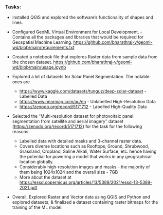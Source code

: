 ### Tasks:

- Installed QGIS and explored the software’s functionality of shapes and lines.
- Configured GeoML Virtual Environment for Local Development. - Contains all the packages and libraries that would be required for Geospatial Machine Learning. https://github.com/bharathraj-v/geoml-wd/blob/main/requirements.txt
- Created a notebook file that explores Raster data from sample data from the chosen dataset. https://github.com/bharathraj-v/geoml-wd/blob/main/usage.ipynb
- Explored a lot of datasets for Solar Panel Segmentation. The notable ones are
	- https://www.kaggle.com/datasets/tunguz/deep-solar-dataset - Labelled Data
	- https://www.nearmap.com/au/en - Unlabelled High-Resolution Data
	- https://zenodo.org/record/5171712 - Labelled High-Quality Data
- Selected the “Multi-resolution dataset for photovoltaic panel segmentation from satellite and aerial imagery” dataset (https://zenodo.org/record/5171712) for the task for the following reasons.

	- Labelled data with detailed masks and 3-channel raster data.
	- Covers diverse locations such as Rooftops, Ground, Shrubwood, Grassland, Cropland, Saline Alkali, Water Surface, etc. hence having the potential for powering a model that works in any geographical location globally.
	- Considerably high-resolution images and masks - the majority of them being 1024x1024 and the overall size - 7GB
	- More about the dataset at https://essd.copernicus.org/articles/13/5389/2021/essd-13-5389-2021.pdf
- Overall, Explored Raster and Vector data using QGIS and Python and explored datasets, & finalized a dataset containing raster bitmaps for the training of the ML model.